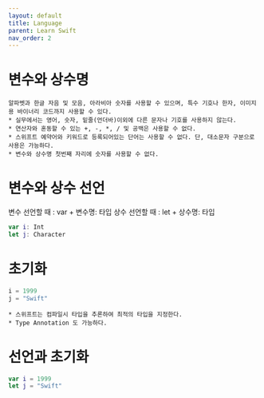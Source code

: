 ```yaml
---
layout: default
title: Language
parent: Learn Swift
nav_order: 2
---
```


# 변수와 상수명

    알파벳과 한글 자음 및 모음, 아라비아 숫자를 사용할 수 있으며, 특수 기호나 한자, 이미지용 바이너리 코드까지 사용할 수 있다.
    * 실무에서는 영어, 숫자, 밑줄(언더바)이외에 다른 문자나 기호를 사용하지 않는다.
    * 연산자와 혼동할 수 있는 +, -, *, / 및 공백은 사용할 수 없다.
    * 스위프트 예약어와 키워드로 등록되어있는 단어는 사용할 수 없다. 단, 대소문자 구분으로 사용은 가능하다.
    * 변수와 상수명 첫번째 자리에 숫자를 사용할 수 없다.


# 변수와 상수 선언

변수 선언할 때 : var + 변수명: 타입
상수 선언할 때 : let + 상수명: 타입

```swift
var i: Int
let j: Character
```

# 초기화

```swift
i = 1999
j = "Swift"
```
    * 스위프트는 컴파일시 타입을 추론하여 최적의 타입을 지정한다.
    * Type Annotation 도 가능하다.

# 선언과 초기화

```swift
var i = 1999
let j = "Swift"
```
